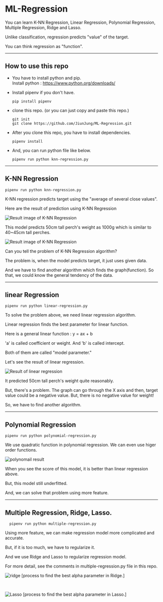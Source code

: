 # ML-Regression

You can learn K-NN Regression, Linear Regression, Polynomial Regression, Multiple Regression, Ridge and Lasso.

Unlike classification, regression predicts "value" of the target. 

You can think regression as "function".

------------------------------------
## How to use this repo

- You have to install python and pip. <br/>
  Install python : <https://www.python.org/downloads/>

- Install pipenv if you don't have.

      pip install pipenv

- clone this repo. (or you can just copy and paste this repo.)

      git init
      git clone https://github.com/JiunJung/ML-Regression.git

- After you clone this repo, you have to install dependencies.

      pipenv install

- And, you can run python file like below.
      
      pipenv run python knn-regression.py


---------------

## K-NN Regression

    pipenv run python knn-regression.py

K-NN regression predicts target using the "average of several close values".

Here are the result of prediction using K-NN Regression

![Result image of K-NN Regression](/images/perch_50.jpg)

This model predicts 50cm tall perch's weight as 1000g which is similar to 40~45cm tall perches.

![Result image of K-NN Regression](/images/perch_100.jpg)

Can you tell the problem of K-NN Regression algorithm?

The problem is, when the model predicts target, it just uses given data.

And we have to find another algorithm which finds the graph(function). So that, we could know the general tendency of the data.

---------------------------------------

## linear Regression 

    pipenv run python linear-regression.py

To solve the problem above, we need linear regression algorithm.

Linear regression finds the best parameter for linear function. 

Here is a general linear function : y = ax + b

'a' is called coefficient or weight. And 'b' is called intercept.

Both of them are called "model parameter."

Let's see the result of linear regression.

![Result of linear regression](/images/linear-regression.jpg)

It predicted 50cm tall perch's weight quite reasonably.

But, there's a problem. The graph can go through the X axis and then, target value could be a negative value. But, there is no negative value for weight!

So, we have to find another algorithm.

------------------------

## Polynomial Regression

    pipenv run python polynomial-regression.py

We use quadratic function in polynomial regression. We can even use higer order functions.

![polynomail result](/images/polynomial.jpg)

When you see the score of this model, it is better than linear regression above. 

But, this model still underfitted.

And, we can solve that problem using more feature.

------------------

## Multiple Regression, Ridge, Lasso.

      pipenv run python multiple-regression.py


Using more feature, we can make regression model more complicated and accurate.

But, if it is too much, we have to regularize it.

And we use Ridge and Lasso to regularize regression model.

For more detail, see the comments in multiple-regression.py file in this repo.

![ridge](./images/ridge-best-alpha.jpg)
[process to find the best alpha parameter in Ridge.]

<br/>

![Lasso](./images/lasso.jpg)
[process to find the best alpha parameter in Lasso.]























